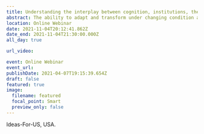 ```yaml
---
title: Understanding the interplay between cognition, institutions, the environment and the build infrastructure  to further adaptability and transformability in social-ecological systems
abstract: The ability to adapt and transform under changing condition and deep uncertainty is key for our future. Today we are faced by significant changes in periodic challenges that we face such as increasing intensity and frequency of wildfires, hurricanes, and floods (among others) and biodiversity loss. Assessing such challenges requires a holistic understanding of the complex interedependnecies between the environment (natural), the build infrastructure (from housing to canals, from ports to seawalls), and the human system. During this presentation i will present work that is based on an interdisciplinary and multi-method approach and whose key objective is to assess how cognition and social network interact with the natural and build infrastructure. I will first present results from behavioral experiments and case studies looking at collaboration in managing social-ecological systems. Then i will present a series of models based on the experimental results and expand the discussion to assess how cognition, institutions, the environemnt and the built iinfrastructure iinteract in order to shed light on how to increase our ability to adapt and transform under changing, uncertain conditons. 
location: Online Webinar
date: 2021-11-04T20:12:41.862Z
date_end: 2021-11-04T21:30:00.000Z
all_day: true

url_video:

event: Online Webinar
event_url:
publishDate: 2021-04-07T19:15:39.654Z
draft: false
featured: true
image:
  filename: featured
  focal_point: Smart
  preview_only: false
---
```

Ideas-For-US, USA.
